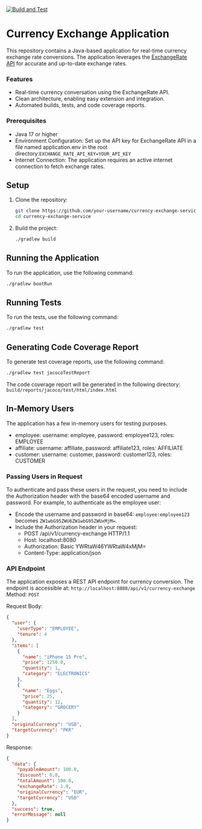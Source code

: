 [![Build and Test](https://github.com/ahmedmirza994/currency-exchange/actions/workflows/build.yml/badge.svg)](https://github.com/ahmedmirza994/currency-exchange/actions/workflows/build.yml)

# Currency Exchange Application

This repository contains a Java-based application for real-time currency exchange rate conversions. The application leverages the [ExchangeRate API](https://www.exchangerate-api.com) for accurate and up-to-date exchange rates.

### Features
- Real-time currency conversation using the ExchangeRate API.
- Clean architecture, enabling easy extension and integration.
- Automated builds, tests, and code coverage reports.

### Prerequisites
- Java 17 or higher
- Environment Configuration: Set up the API key for ExchangeRate API in a file named application.env in the root directory:`EXCHANGE_RATE_API_KEY=YOUR_API_KEY`
- Internet Connection: The application requires an active internet connection to fetch exchange rates.

## Setup

1. Clone the repository:
    ```sh
    git clone https://github.com/your-username/currency-exchange-service.git
    cd currency-exchange-service
    ```

2. Build the project:
    ```sh
    ./gradlew build
    ```

## Running the Application

To run the application, use the following command:
```sh
./gradlew bootRun
```

## Running Tests

To run the tests, use the following command:
```sh
./gradlew test
```

## Generating Code Coverage Report
To generate test coverage reports, use the following command:
```sh
./gradlew test jacocoTestReport
```

The code coverage report will be generated in the following directory: `build/reports/jacoco/test/html/index.html`

## In-Memory Users
The application has a few in-memory users for testing purposes.
- employee: username: employee, password: employee123, roles: EMPLOYEE
- affiliate: username: affiliate, password: affiliate123, roles: AFFILIATE
- customer: username: customer, password: customer123, roles: CUSTOMER

### Passing Users in Request
To authenticate and pass these users in the request, you need to include the Authorization header with the base64 encoded username and password. For example, to authenticate as the employee user:
- Encode the username and password in base64: `employee:employee123` becomes `ZW1wbG95ZWU6ZW1wbG95ZWUxMjM=`.
- Include the Authorization header in your request:
  - POST /api/v1/currency-exchange HTTP/1.1
  - Host: localhost:8080
  - Authorization: Basic YWRtaW46YWRtaW4xMjM=
  - Content-Type: application/json

### API Endpoint
The application exposes a REST API endpoint for currency conversion. The endpoint is accessible at: `http://localhost:8080/api/v1/currency-exchange`
Method: `POST`

Request Body:
```json
{
  "user": {
    "userType": "EMPLOYEE",
    "tenure": 4
  },
  "items": [
    {
      "name": "iPhone 15 Pro",
      "price": 1250.0,
      "quantity": 1,
      "category": "ELECTRONICS"
    },
    {
      "name": "Eggs",
      "price": 25,
      "quantity": 12,
      "category": "GROCERY"
    }
  ],
  "originalCurrency": "USD",
  "targetCurrency": "PKR"
}
```

Response:
```json
{
  "data": {
    "payableAmount": 100.0,
    "discount": 0.0,
    "totalAmount": 100.0,
    "exchangeRate": 1.0,
    "originalCurrency": "EUR",
    "targetCurrency": "USD"
  },
  "success": true,
  "errorMessage": null
}
```